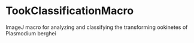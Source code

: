 # TookClassificationMacro
ImageJ macro for analyzing and classifying the transforming ookinetes of Plasmodium berghei
